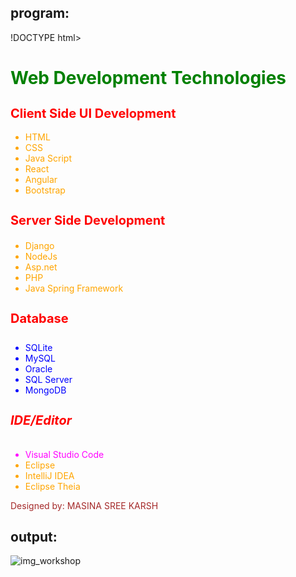 ## program:
!DOCTYPE html>
<HTML>
  <HEAD>
	 <TITLE>Saveetha Engineering College</TITLE>
	</HEAD>
	<BODY>
        <h1 style="color:green;">Web Development Technologies</h1>
        <h2 style="color:red; font-size:20px;">Client Side UI Development</h2>
        <UL TYPE="DOT" style="color:orange">
            <LI>HTML</LI>
            <LI>CSS</LI>
            <LI>Java Script</LI>
            <LI>React</LI>
            <LI>Angular</LI>
            <LI>Bootstrap</LI>
        </UL>   
        <h3 style="color:red; font-size:20px">Server Side Development</h3>
        <UL TYPE="DOT" style="color:orange;">
            <LI>Django</LI>
            <LI>NodeJs</LI>
            <LI>Asp.net</LI>
            <LI>PHP</LI>
            <LI>Java Spring Framework</LI>
        </UL>
        <h4 style="color:red; font-size:20px">Database</h4>
        <UL TYPE="DOT" style="color:blue">
            <LI>SQLite</LI>
            <LI>MySQL</LI>
            <LI>Oracle</LI>
            <LI>SQL Server</LI>
            <LI>MongoDB</LI>
        </UL>
        <h5 style="color:red; font-size:20px">IDE/Editor</h5>
        <UL TYPE="DOT" style="color:orange" >
            <LI style="color:magenta">Visual Studio Code</LI>
            <LI>Eclipse</LI>
            <LI>IntelliJ IDEA</LI>
            <LI>Eclipse Theia</LI>
        </UL>
        <p style="color:brown">Designed by: MASINA SREE KARSH</P>
    </BODY>
</HTML>

## output:
![img_workshop](https://github.com/sreekarsh/ODD2023-WT-Ex-07-CSS/assets/139841918/c155c480-bf27-450d-bffc-637c87757018)



